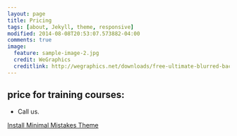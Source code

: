 ```yaml
---
layout: page
title: Pricing
tags: [about, Jekyll, theme, responsive]
modified: 2014-08-08T20:53:07.573882-04:00
comments: true
image:
  feature: sample-image-2.jpg
  credit: WeGraphics
  creditlink: http://wegraphics.net/downloads/free-ultimate-blurred-background-pack/
---
```


## price for training courses:

* Call us. 

<a markdown="0" href="{{ site.url }}/theme-setup" class="btn">Install Minimal Mistakes Theme</a>
